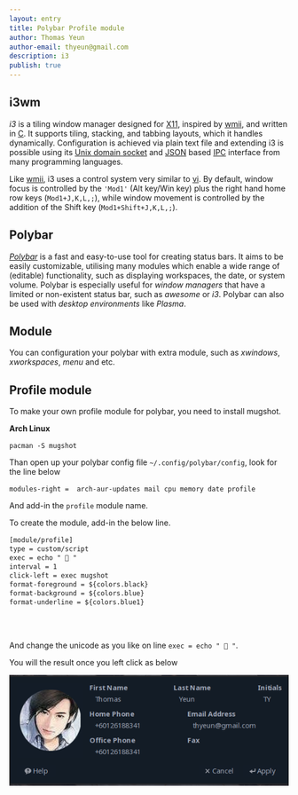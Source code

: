 ```yaml
---
layout: entry
title: Polybar Profile module
author: Thomas Yeun
author-email: thyeun@gmail.com
description: i3 
publish: true
---
```



## i3wm

*i3* is a tiling window manager designed for [X11](https://en.wikipedia.org/wiki/X_Window_System), inspired by [wmii](https://en.wikipedia.org/wiki/Tiling_window_manager#X-tile-anchor), and written in [C](https://en.wikipedia.org/wiki/C_(programming_language)). It supports tiling, stacking, and tabbing layouts, which it handles dynamically. Configuration is achieved via plain text file and extending i3 is possible using its [Unix domain socket](https://en.wikipedia.org/wiki/Unix_domain_socket) and [JSON](https://en.wikipedia.org/wiki/JSON) based [IPC](https://en.wikipedia.org/wiki/Inter-process_communication) interface from many programming languages.

Like [wmii](https://en.wikipedia.org/wiki/Tiling_window_manager#X-tile-anchor), i3 uses a control system very similar to [vi](https://en.wikipedia.org/wiki/Vi). By default, window focus is controlled by the `'Mod1'` (Alt key/Win key) plus the right hand home row keys (`Mod1+J,K,L,;`), while window movement is controlled by the addition of the Shift key (`Mod1+Shift+J,K,L,;`). 

## Polybar

*[Polybar](https://github.com/polybar/polybar)* is a fast and easy-to-use tool for creating status bars. It aims to be easily customizable, utilising many modules which enable a wide range of (editable) functionality, such as displaying workspaces, the date, or system volume. Polybar is especially useful for *window managers* that have a limited or non-existent status bar, such as *awesome* or *i3*. Polybar can also be used with *desktop environments* like *Plasma*.

## Module

You can configuration your polybar with extra module, such as *xwindows*, *xworkspaces*, *menu* and etc.

## Profile module

To make your own profile module for polybar, you need to install mugshot.

**Arch Linux**

<pre><code>pacman -S mugshot </pre></code>

Than open up your polybar config file `~/.config/polybar/config`, look for the line below

<pre><code>modules-right =  arch-aur-updates mail cpu memory date profile </pre></code>

And add-in the `profile` module name.

To create the module, add-in the below line.

<pre><code>[module/profile]
type = custom/script
exec = echo "  "
interval = 1
click-left = exec mugshot
format-foreground = ${colors.black}
format-background = ${colors.blue}
format-underline = ${colors.blue1} </pre>
</code>

And change the unicode as you like on line `exec = echo "  "`.

You will the result once you left click as below

<img src="/images/2020-02-07/profile.png" style="margin: 0 auto; width: 688px;" />

